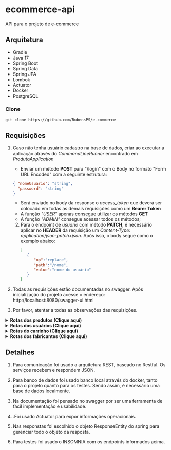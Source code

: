 

# ecommerce-api

API para o projeto de e-commerce


## Arquitetura


* Gradle
* Java 17
* Spring Boot
* Spring Data
* Spring JPA
* Lombok
* Actuator
* Docker
* PostgreSQL




### Clone

```console
git clone https://github.com/RubensPS/e-commerce
```



## Requisições
1. Caso não tenha usuário cadastro na base de dados, criar ao executar a aplicação através do *CommandLineRunner* encontrado em *ProdutoApplication*
   - Enviar um método **POST** para "/login" com o Body no formato "Form URL Encoded" com a seguinte estrutura:
   ```json
   { "nomeUsuario": "string",
     "password": "string"
   }
   ```
   - Será enviado no body da response o *access_token* que deverá ser colocado em todas as demais requisições como um **Bearer Token**
   - A função *"USER"* apenas consegue utilizar os métodos **GET**
   - A função *"ADMIN"* consegue acessar todos os métodos;

   2. Para o endpoint de *usuario* com método **PATCH**, é necessário aplicar no **HEADER** da requisição um *Content-Type: application/json-patch+json*.
   Após isso, o body segue como o exemplo abaixo:
   ```json
      [
         {
            "op":"replace",
            "path":"/nome",
            "value":"nome do usuário"
         }
      ]
   ```
3. Todas as requisições estão documentadas no swagger. Após inicialização do projeto acesse o endereço: http://localhost:8080/swagger-ui.html
4. Por favor, atentar a todas as observações das requisições.


<details><summary><b>Rotas dos produtos (Clique aqui)</b></summary>

> Utiliza-se o estilo RESTFull portanto todos os caminhos partem do path: **/produtos**

1. Caminho=/ , Metodo=**POST**
   ```
   Body:
   ```	
   ```json
   {
       "nome": "string",
       "descricao": "string",
       "valor": 20.00,
       "codigoBarra": "string",
       "nomeFabricante": "string",
       "peso": 0,
       "pesoUnidadeMedida": "string"
     }
   ```
2. caminho=*/alterar/{codigoBarra}*, Método=**POST**
   ```
   Body:
   ```	
   ```json
     {
       "nome": "string",
       "descricao": "string",
       "valor": 15.00,
       "codigoBarra": "string",
       "nomeFabricante": "string",
       "peso": 0,
       "pesoUnidadeMedida": "string"
     }
   ```
3. caminho=*/consultar/{codigoBarra}*, Método=**GET**
   ```
   Consulta um produto através do seu Código de Barra. 
   Retorna um JSON com as informações do produto.
   ```	
4. Caminho=/{codigoBarra}, Método=**DELETE**
   ```
   Deleta um determinado produto através do código de Barra.
   ```
5. Caminho=/, Método=**GET**
   ```
   Traz todos os produtos cadastrados na base de dados.
   ```
   
</details>

<details><summary><b>Rotas dos usuários (Clique aqui)</b></summary>

> Utiliza-se o estilo RESTFull portanto todos os caminhos partem do path: **/usuarios**

1. Caminho=/, Método=**POST**
    ```
    Body:
    ```
   ```json
   {
   "nomeUsuario" : "string",
   "password" : "string",
   "funcao" : "ADMIN",
   "nome" : "string",
   "dataNascimento" : "1984-04-23"
   }
   ```
2. Caminho=/{id}, Método=**PATCH**
   
   Altera um usuário. Olhar em **Requisições** como ser feito;

3. Caminho=/{id}, Método=**DELETE**
   ```
   Deleta um determinado usuário na base de dados a partir de seu ID.
   ```
4. Caminho=/consultarNome/{nomeUsuario}, Método=**GET**
   ```
   Consulta um usuário a partir do nome.
   ```
5. Caminho=/consultar/{id}, Método=**GET**
   ```
   Consulta um usuário a partir do id.
   ```
</details>


<details><summary><b>Rotas do carrinho (Clique aqui)</b></summary>

> Utiliza-se o estilo RESTFull portanto todos os caminhos partem do path: **/carrinho**

1. Caminho=/, Método=**POST**
    ```
    Cadastra um carrinho com produto;
    ```
    ```json
      {
        "usuarioId": 1,
        "produtoId": 2,
        "quantidade": 2
      }
    ```
2. Caminho=/usuario/{usuarioId}, Método=**GET**
   ```
   Obtem o carrinho de um usuario baseado no id. NENHUM BODY É NECESSÁRIO.
   ```
</details>

<details><summary><b>Rotas dos fabricantes (Clique aqui)</b></summary>

> Utiliza-se o estilo RESTFull portanto todos os caminhos partem do path: **/fabricantes**

1. Caminho=/, Método=**POST**
    ```
    Cadastra um fabricante;
    ```
    ```json
      {
        "nomeFabricante": "string"
      }
    ```
2. Caminho=/consultar/{nomeFabricante}, Método=**GET**
   ```
   Obtem o fabricante baseado no nome. NENHUM BODY É NECESSÁRIO.
   ```
3. Caminho=/, Método=**GET**
   ```
   Obtem todos os fabricantes.
   ```
4. Caminho=/{nomeFabricante}, Método=**DELETE**
   ```
   Deleta um fabricante considerando o nome. NENHUM BODY É NECESSÁRIO.
   ```
</details>




## Detalhes


1. Para comunicação foi usado a arquitetura REST, baseado no Restful. Os serviços recebem e respondem JSON.

2. Para banco de dados foi usado banco local através do docker, tanto para o projeto quanto para os testes. Sendo assim, é necessário uma base de dados localmente.

3. Na documentação foi pensado no swagger por ser uma ferramenta de facil implementação e usabilidade.

4. .Foi usado Actuator para expor informações operacionais.

5. Nas responstas foi escolhido o objeto ResponseEntity do spring para gerenciar todo o objeto da resposta.

6. Para testes foi usado o INSOMNIA com os endpoints informados acima.

